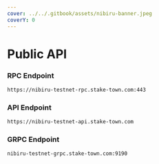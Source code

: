 ```yaml
---
cover: ../../.gitbook/assets/nibiru-banner.jpeg
coverY: 0
---
```


# Public API

### **RPC Endpoint**

```bash
https://nibiru-testnet-rpc.stake-town.com:443
```

### **API Endpoint**

```bash
https://nibiru-testnet-api.stake-town.com
```

### **GRPC Endpoint**

```bash
nibiru-testnet-grpc.stake-town.com:9190
```
